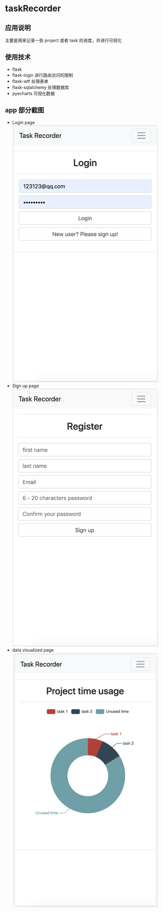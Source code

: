 # taskRecorder

## 应用说明

主要是用来记录一些 project 或者 task 的进度，并进行可视化

## 使用技术

+ flask 
+ flask-login 进行路由访问的限制
+ flask-wtf 处理表单
+ flask-sqlalchemy 处理数据库
+ pyecharts 可视化数据

## app 部分截图

+ Login page
    ![Login Page](images/login_page.png)
+ Sign up page
    ![Sign up](/images/sign_up_page.png)
+ data visualized page
    ![Visualize data](images/data_visualized.png)
